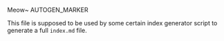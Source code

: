 Meow~
AUTOGEN_MARKER

This file is supposed to be used by some certain index generator script to generate a full `index.md` file.
